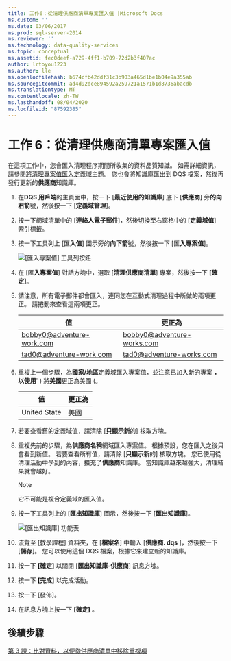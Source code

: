 ```yaml
---
title: 工作6：從清理供應商清單專案匯入值 |Microsoft Docs
ms.custom: ''
ms.date: 03/06/2017
ms.prod: sql-server-2014
ms.reviewer: ''
ms.technology: data-quality-services
ms.topic: conceptual
ms.assetid: fec0deef-a729-4ff1-b709-72d2b3f407ac
author: lrtoyou1223
ms.author: lle
ms.openlocfilehash: b674cfb42ddf31c3b903a465d1be1b04e9a355ab
ms.sourcegitcommit: ad4d92dce894592a259721a1571b1d8736abacdb
ms.translationtype: MT
ms.contentlocale: zh-TW
ms.lasthandoff: 08/04/2020
ms.locfileid: "87592385"
---
```

# <a name="task-6-importing-values-from-the-cleanse-supplier-list-project"></a>工作 6：從清理供應商清單專案匯入值
  在這項工作中，您會匯入清理程序期間所收集的資料品質知識。 如需詳細資訊，請參閱[將清理專案值匯入定義域](https://msdn.microsoft.com/library/hh479581.aspx)主題。 您也會將知識庫匯出到 DQS 檔案，然後再發行更新的**供應商**知識庫。  
  
1.  在**DQS 用戶端**的主頁面中，按一下 [**最近使用的知識庫**] 底下 [**供應商**] 旁**的向右箭**號，然後按一下 [**定義域管理**]。  
  
2.  按一下網域清單中的 [**連絡人電子郵件**]，然後切換至右窗格中的 [**定義域值**] 索引標籤。  
  
3.  按一下工具列上 [匯**入值**] 圖示旁的**向下箭**號，然後按一下 [匯**入專案值**]。  
  
     ![[匯入專案值] 工具列按鈕](../../2014/tutorials/media/et-importingvaluesfromthecslistproject-01.jpg "[匯入專案值] 工具列按鈕")  
  
4.  在 [匯**入專案值**] 對話方塊中，選取 [**清理供應商清單**] 專案，然後按一下 **[確定]**。  
  
5.  請注意，所有電子郵件都會匯入，連同您在互動式清理過程中所做的兩項更正。 請捲動來查看這兩項更正。  
  
    |值|更正為|  
    |-----------|----------------|  
    |bobby0@adventure-work.com|bobby0@adventure-works.com|  
    |tad0@adventure-work.com|tad0@adventure-works.com|  
  
6.  重複上一個步驟，為**國家/地區**定義域匯入專案值，並注意已加入新的專案 **，以使用**' ) 將**美國**更正為美國 (。  
  
    |值|更正為|  
    |-----------|----------------|  
    |United State|美國|  
  
7.  若要查看舊的定義域值，請清除 [**只顯示新**的] 核取方塊。  
  
8.  重複先前的步驟，為**供應商名稱**網域匯入專案值。 根據預設，您在匯入之後只會看到新值。 若要查看所有值，請清除 [**只顯示新**的] 核取方塊。 您已使用從清理活動中學到的內容，擴充了**供應商**知識庫。 當知識庫越來越強大，清理結果就會越好。  
  
    > [!NOTE]  
    >  它不可能是複合定義域的匯入值。  
  
9. 按一下工具列上的 [**匯出知識庫**] 圖示，然後按一下 [**匯出知識庫**]。  
  
     ![[匯出知識庫] 功能表](../../2014/tutorials/media/et-importingvaluesfromthecslistproject-02.jpg "[匯出知識庫] 功能表")  
  
10. 流覽至 [教學課程] 資料夾，在 [**檔案名**] 中輸入 [**供應商. dqs** ]，然後按一下 [**儲存**]。 您可以使用這個 DQS 檔案，根據它來建立新的知識庫。  
  
11. 按一下 **[確定]** 以關閉 [**匯出知識庫-供應商**] 訊息方塊。  
  
12. 按一下 **[完成]** 以完成活動。  
  
13. 按一下 [發佈]。  
  
14. 在訊息方塊上按一下 **[確定]** 。  
  
## <a name="next-step"></a>後續步驟  
 [第 3 課：比對資料，以便從供應商清單中移除重複項](../../2014/tutorials/lesson-3-matching-data-to-remove-duplicates-from-supplier-list.md)  
  
  
